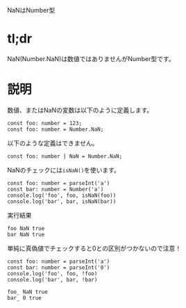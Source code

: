NaNはNumber型

# tl;dr
NaN(Number.NaN)は数値ではありませんがNumber型です。

# 説明
数値、またはNaNの変数は以下のように定義します。

```
const foo: number = 123;
const foo: number = Number.NaN;
```

以下のような定義はできません。
```
const foo: number | NaN = Number.NaN;
```

NaNのチェックには`isNaN()`を使います。
```
const foo: number = parseInt('a')
const bar: number = Number('a')
console.log('foo', foo, isNaN(foo))
console.log('bar', bar, isNaN(bar))
```
実行結果
```
foo NaN true
bar NaN true
```

単純に真偽値でチェックすると0との区別がつかないので注意！
```
const foo: number = parseInt('a')
const bar: number = parseInt('0')
console.log('foo', foo, !foo)
console.log('bar', bar, !bar)

```
```
foo_ NaN true
bar_ 0 true
```
